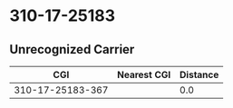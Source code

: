 # 310-17-25183
## Unrecognized Carrier


| CGI | Nearest CGI | Distance |
|-----|-------------|----------|
| 310-17-25183-367 |  | 0.0 |
